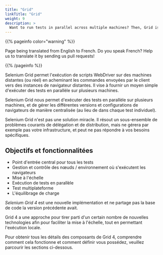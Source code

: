 ```yaml
---
title: "Grid"
linkTitle: "Grid"
weight: 9
description: >
  Want to run tests in parallel across multiple machines? Then, Grid is for you.
---
```


{{% pageinfo color="warning" %}}
<p class="lead">
   <i class="fas fa-language display-4"></i> 
   Page being translated from 
   English to French. Do you speak French? Help us to translate
   it by sending us pull requests!
</p>
{{% /pageinfo %}}

Selenium Grid permet l'exécution de scripts WebDriver sur 
des machines distantes (ou réel) en acheminant les commandes 
envoyées par le client vers des instances de navigateur distantes.
Il vise à fournir un moyen simple d'exécuter des tests 
en parallèle sur plusieurs machines.

Selenium Grid nous permet d'exécuter des tests en parallèle 
sur plusieurs machines, et de gérer les différentes versions 
et configurations de navigateurs de manière centralisée
(au lieu de dans chaque test individuel).

Selenium Grid n'est pas une solution miracle.
Il résout un sous-ensemble de problèmes courants 
de délégation et de distribution,
mais ne gérera par exemple pas votre infrastructure,
et peut ne pas répondre à vos besoins spécifiques.

## Objectifs et fonctionnalitées

* Point d'entrée central pour tous les tests
* Gestion et contrôle des nœuds / environnement où s'exécutent les navigateurs
* Mise à l'échelle
* Exécution de tests en parallèle
* Test multiplateforme
* L'équilibrage de charge

_Selenium Grid 4_ est une nouvelle implémentation et 
ne partage pas la base de code la version précédente avait.

Grid 4 a une approche pour tirer parti d'un 
certain nombre de nouvelles technologies afin
pour faciliter la mise à l'échelle, tout en permettant l'exécution locale.

Pour obtenir tous les détails des composants de Grid 4, 
comprendre comment cela fonctionne et comment définir
vous possédez, veuillez parcourir les sections ci-dessous.